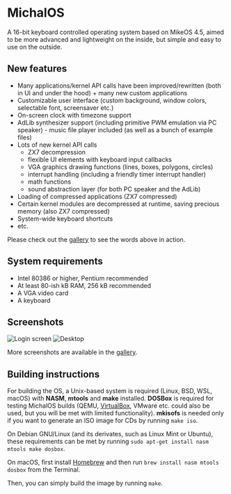 # MichalOS

A 16-bit keyboard controlled operating system based on MikeOS 4.5, aimed to be more advanced and lightweight on the inside, but simple and easy to use on the outside.

## New features

- Many applications/kernel API calls have been improved/rewritten (both in UI and under the hood) + many new custom applications
- Customizable user interface (custom background, window colors, selectable font, screensaver etc.)
- On-screen clock with timezone support
- AdLib synthesizer support (including primitive PWM emulation via PC speaker) - music file player included (as well as a bunch of example files)
- Lots of new kernel API calls
  - ZX7 decompression
  - flexible UI elements with keyboard input callbacks
  - VGA graphics drawing functions (lines, boxes, polygons, circles)
  - interrupt handling (including a friendly timer interrupt handler)
  - math functions
  - sound abstraction layer (for both PC speaker and the AdLib)
- Loading of compressed applications (ZX7 compressed)
- Certain kernel modules are decompressed at runtime, saving precious memory (also ZX7 compressed)
- System-wide keyboard shortcuts
- etc.

Please check out the [gallery](https://github.com/prochazkaml/MichalOS/blob/master/misc/gallery.md) to see the words above in action.

## System requirements

- Intel 80386 or higher, Pentium recommended
- At least 80-ish kB RAM, 256 kB recommended
- A VGA video card
- A keyboard

## Screenshots

![Login screen](https://user-images.githubusercontent.com/41787099/128972820-d9d31c96-0e88-4fcb-b216-772a4f0d1568.png)
![Desktop](https://user-images.githubusercontent.com/41787099/128972823-3aae09a0-7684-4dc7-a195-92c6e2fb33d7.png)

More screenshots are available in the [gallery](https://github.com/prochazkaml/MichalOS/blob/master/misc/gallery.md).

## Building instructions

For building the OS, a Unix-based system is required (Linux, BSD, WSL, macOS) with **NASM**, **mtools** and **make** installed. **DOSBox** is required for testing MichalOS builds (QEMU, [VirtualBox](https://github.com/prochazkaml/MichalOS/blob/master/misc/VirtualBox.md), VMware etc. could also be used, but you will be met with limited functionality). **mkisofs** is needed only if you want to generate an ISO image for CDs by running ```make iso```.

On Debian GNU/Linux (and its derivates, such as Linux Mint or Ubuntu), these requirements can be met by running ```sudo apt-get install nasm mtools make dosbox```.

On macOS, first install [Homebrew](https://brew.sh/) and then run ```brew install nasm mtools dosbox``` from the Terminal.

Then, you can simply build the image by running ```make```.
